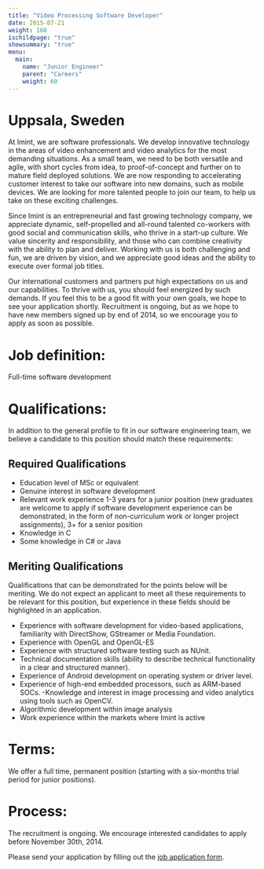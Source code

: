 ```yaml
---
title: "Video Processing Software Developer"
date: 2015-07-21
weight: 160
ischildpage: "true"
showsummary: "true"
menu:
  main:
    name: "Junior Engineer"
    parent: "Careers"
    weight: 60
---
```


# Uppsala, Sweden

At Imint, we are software professionals. We develop innovative technology in the areas of video enhancement and video analytics for the most demanding situations. As a small team, we need to be both versatile and agile, with short cycles from idea, to proof-of-concept and further on to mature field deployed solutions. We are now responding to accelerating customer interest to take our software into new domains, such as mobile devices. We are looking for more talented people to join our team, to help us take on these exciting challenges.<!--more-->

Since Imint is an entrepreneurial and fast growing technology company, we appreciate dynamic, self-propelled and all-round talented co-workers with good social and communication skills, who thrive in a start-up culture. We value sincerity and responsibility, and those who can combine creativity with the ability to plan and deliver. Working with us is both challenging and fun, we are driven by vision, and we appreciate good ideas and the ability to execute over formal job titles.

Our international customers and partners put high expectations on us and our capabilities. To thrive with us, you should feel energized by such demands. If you feel this to be a good fit with your own goals, we hope to see your application shortly. Recruitment is ongoing, but as we hope to have new members signed up by end of  2014, so we encourage you to apply as soon as possible.

# Job definition:

Full-time software development

# Qualifications:

In addition to the general profile to fit in our software engineering team, we believe a candidate to this position should match these requirements:

## Required Qualifications

- Education level of MSc or equivalent
- Genuine interest in software development
- Relevant work experience 1-3 years for a junior position (new graduates are welcome to apply if software development experience can be demonstrated, in the form of non-curriculum work or longer project assignments), 3+ for a senior position
- Knowledge in C
- Some knowledge in C# or Java

## Meriting Qualifications

Qualifications that can be demonstrated for the points below will be meriting. We do not expect an applicant to meet all these requirements to be relevant for this position, but experience in these fields should be highlighted in an application.

- Experience with software development for video-based applications, familiarity with DirectShow, GStreamer or Media Foundation.
- Experience with OpenGL and OpenGL-ES
- Experience with structured software testing such as NUnit.
- Technical documentation skills (ability to describe technical functionality in a clear and structured manner).
- Experience of Android development on operating system or driver level.
- Experience of high-end embedded processors, such as ARM-based SOCs.
-Knowledge and interest in image processing and video analytics using tools such as OpenCV.
- Algorithmic development within image analysis
- Work experience within the markets where Imint is active

# Terms:

We offer a full time, permanent position (starting with a six-months trial period for junior positions).

# Process:

The recruitment is ongoing. We encourage interested candidates to apply before November 30th, 2014.

Please send your application by filling out the [job application form](http://imint.se/about/careers/apply).
